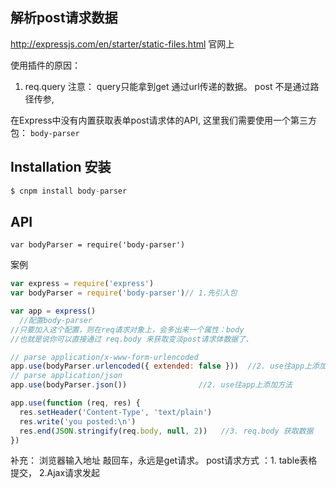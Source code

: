 ## 解析post请求数据

http://expressjs.com/en/starter/static-files.html   官网上

使用插件的原因： 

1.  req.query 注意： query只能拿到get  通过url传递的数据。 post 不是通过路径传参,

在Express中没有内置获取表单post请求体的API, 这里我们需要使用一个第三方包： `body-parser`



## Installation 安装

```js
$ cnpm install body-parser
```

## API

```
var bodyParser = require('body-parser')
```

案例

```js
var express = require('express')
var bodyParser = require('body-parser')// 1.先引入包

var app = express()
  //配置body-parser
//只要加入这个配置，则在req请求对象上，会多出来一个属性：body
//也就是说你可以直接通过 req.body 来获取变淡post请求体数据了、

// parse application/x-www-form-urlencoded
app.use(bodyParser.urlencoded({ extended: false }))  //2. use往app上添加方法
// parse application/json
app.use(bodyParser.json())                //2. use往app上添加方法

app.use(function (req, res) {
  res.setHeader('Content-Type', 'text/plain')
  res.write('you posted:\n')
  res.end(JSON.stringify(req.body, null, 2))   //3. req.body 获取数据
})
```

补充：  浏览器输入地址 敲回车，永远是get请求。  post请求方式 ：1. table表格提交， 2.Ajax请求发起